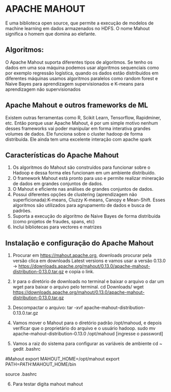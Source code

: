 

# APACHE MAHOUT
E uma biblioteca open source, que permite a execução de modelos de machine learning em dados armazenados no HDFS. O nome Mahout significa o homem que domina ao elefante.
 
## Algoritmos:
O Apache Mahout suporta diferentes tipos de algoritmos. Se tenho os dados em uma soa máquina podemos usar algoritmos sequenciais como por exemplo regressão logística, quando os dados estão distribuídos em diferentes máquinas usamos algoritmos paralelos como random forest e Naive Bayes para aprendizagem supervisionados e K-means para aprendizagem não supervisionados
 
## Apache Mahout e outros frameworks de ML
Existem outras ferramentas como R, Scikit Learn, Tensorflow, Rapidminer, etc.
Então porque usar Apache Mahout, é por um simple motivo nenhum desses frameworks vai poder manipular em forma interativa grandes volumes de dados. Ele funciona sobre o cluster hadoop de forma distribuída. Ele ainda tem uma excelente interação com apache spark 
## Características do Apache Mahout
1.	Os algoritmos do Mahout são construídos para funcionar sobre o Hadoop e dessa forma eles funcionam em um ambiente distribuído.
2.	O framework Mahout está pronto para uso e permite realizar mineração de dados em grandes conjuntos de dados.
3.	O Mahout e eficiente nas análises de grandes conjuntos de dados.
4.	Possui diferentes opções de clustering (aprendizagem não superficionada):K-means, Cluzzy K-means, Canopy e Mean-Shift. Esses algoritmos são utilizados para agrupamento de dados e busca de padrões.
5.	Suporta a execução do algoritmo de Naive Bayes de forma distribuída (como projetos de fraudes, spans, etc) 
6.	Inclui bibliotecas para vectores e matrizes
## Instalação e configuração do Apache Mahout
1.	Procurar em https://mahout.apache.org, downloads procurar pela versão clica em downloads Latest versions e vamos usar a versão 0.13.0 -> https://downloads.apache.org/mahout/0.13.0/apache-mahout-distribution-0.13.0.tar.gz e copia o link.
2.	Ir para o diretório de downloads no terminal e baixar o arquivo o dar um wget para baixar o arquivo pelo terminal.
cd Downloads/
wget  https://downloads.apache.org/mahout/0.13.0/apache-mahout-distribution-0.13.0.tar.gz
3.	Descompactar o arquivo:
tar -xvf  apache-mahout-distribution-0.13.0.tar.gz

4.	Vamos mover o Mahout para o diretório padrão /opt/mahoud, e depois verificar que o proprietário do arquivo e o usuário hadoop.
       sudo mv apache-mahout-distribution-0.13.0 /opt/mahoud
[ingresse o password]
5.	Vamos a raiz do sistema para configurar as variáveis de ambiente
cd ~
gedit .bashrc

#Mahout
export MAHOUT_HOME=/opt/mahout
export PATH=$PATH:$MAHOUT_HOME/bin

source .bashrc

6.	Para testar digita mahout
mahout
